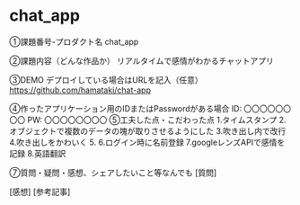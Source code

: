 # chat_app
①課題番号-プロダクト名
chat_app

②課題内容（どんな作品か）
リアルタイムで感情がわかるチャットアプリ

③DEMO
デプロイしている場合はURLを記入（任意） https://github.com/hamataki/chat-app

④作ったアプリケーション用のIDまたはPasswordがある場合
ID: 〇〇〇〇〇〇〇〇
PW: 〇〇〇〇〇〇〇〇
⑤工夫した点・こだわった点
1.タイムスタンプ
2.オブジェクトで複数のデータの塊が取りさせるようにした
3.吹き出し内で改行
4.吹き出しをかわいく
5.
6.ログイン時に名前登録
7.googleレンズAPIで感情を記録
8.英語翻訳


⑦質問・疑問・感想、シェアしたいこと等なんでも
[質問] 

[感想] 
[参考記事]
